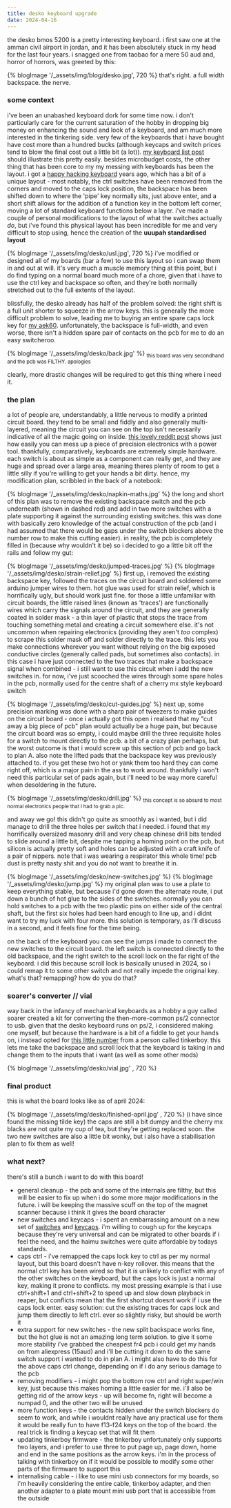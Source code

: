 ```yaml
---
title: desko keyboard upgrade
date: 2024-04-16
---
```


<img src="/_assets/img/desko/drill.jpg" style="display:none;"></img>

the desko bmos 5200 is a pretty interesting keyboard. i first saw one at the amman civil airport in jordan, and it has been absolutely stuck in my head for the last four years. i snagged one from taobao for a mere 50 aud and, horror of horrors, was greeted by this:

{% blogImage '/_assets/img/blog/desko.jpg', 720 %}
that's right. a full width backspace. the nerve.

### some context

i've been an unabashed keyboard dork for some time now. i don't particularly care for the current saturation of the hobby in dropping big money on enhancing the sound and look of a keyboard, and am much more interested in the tinkering side. very few of the keyboards that i have bought have cost more than a hundred bucks (although keycaps and switch prices tend to blow the final cost out a little bit (a lot)). [my keyboard list post](http://localhost:8080/lists/keyboards/) should illustrate this pretty easily. besides microbudget costs, the other thing that has been core to my my messing with keyboards has been the layout. i got a [happy hacking keyboard](https://happyhackingkb.com/) years ago, which has a bit of a unique layout - most notably, the ctrl switches have been removed from the corners and moved to the caps lock position, the backspace has been shifted down to where the 'pipe' key normally sits, just above enter, and a short shift allows for the addition of a function key in the bottom left corner, moving a lot of standard keyboard functions below a layer. i've made a couple of personal modifications to the layout of what the switches actually _do_, but i've found this physical layout has been incredible for me and very difficult to stop using, hence the creation of the **uuupah standardised layout**

{% blogImage '/_assets/img/desko/usl.jpg', 720 %}
i've modified or designed all of my boards (bar a few) to use this layout so i can swap them in and out at will. it's very much a muscle memory thing at this point, but i do find typing on a normal board much more of a chore, given that i have to use the ctrl key and backspace so often, and they're both normally stretched out to the full extents of the layout. 

blissfully, the desko already has half of the problem solved: the right shift is a full unit shorter to squeeze in the arrow keys. this is generally the more difficult problem to solve, leading me to buying an entire spare caps lock key for [my aek60](/lists/keyboards/#aek60). unfortunately, the backspace is full-width, and even worse, there isn't a hidden spare pair of contacts on the pcb for me to do an easy switcheroo.

{% blogImage '/_assets/img/desko/back.jpg' %} 
<sub>this board was very secondhand and the pcb was FILTHY. apologies</sub>

clearly, more drastic changes will be required to get this thing where i need it.

### the plan
a lot of people are, understandably, a little nervous to modify a printed circuit board. they tend to be small and fiddly and also generally multi-layered, meaning the circuit you can see on the top isn't necessarily indicative of all the magic going on inside. [this lovely reddit post](https://www.reddit.com/r/AskElectronics/comments/12aoh3n/drilling_through_a_safe_hole_in_my_pcb_somehow/) shows just how easily you can mess up a piece of precision electronics with a power tool. thankfully, comparatively, keyboards are extremely simple hardware. each switch is about as simple as a component can really get, and they are huge and spread over a large area, meaning theres plenty of room to get a little silly if you're willing to get your hands a bit dirty. hence, my modification plan, scribbled in the back of a notebook:

{% blogImage '/_assets/img/desko/napkin-maths.jpg' %} 
the long and short of this plan was to remove the existing backspace switch and the pcb underneath (shown in dashed red) and add in two more switches with a plate supporting it against the surrounding existing switches. this was done with basically zero knowledge of the actual construction of the pcb (and i had assumed that there would be gaps under the switch blockers above the number row to make this cutting easier). in reality, the pcb is completely filled in (because why wouldn't it be) so i decided to go a little bit off the rails and follow my gut:

{% blogImage '/_assets/img/desko/jumped-traces.jpg' %} 
{% blogImage '/_assets/img/desko/strain-relief.jpg' %} 
first up, i removed the existing backspace key, followed the traces on the circuit board and soldered some arduino jumper wires to them. hot glue was used for strain relief, which is horrifically ugly, but should work just fine. for those a little unfamiliar with circuit boards, the little raised lines (known as 'traces') are functionally wires which carry the signals around the circuit, and they are generally coated in solder mask - a thin layer of plastic that stops the trace from touching something metal and creating a circuit somewhere else. it's not uncommon when repairing electronics (providing they aren't _too_ complex) to scrape this solder mask off and solder directly to the trace. this lets you make connections wherever you want without relying on the big exposed conductive circles (generally called pads, but sometimes also contacts). in this case i have just connected to the two traces that make a backspace signal when combined - i still want to use this circuit when i add the new switches in. for now, i've just scooched the wires through some spare holes in the pcb, normally used for the centre shaft of a cherry mx style keyboard switch

{% blogImage '/_assets/img/desko/cut-guides.jpg' %} 
next up, some precision marking was done with a sharp pair of tweezers to make guides on the circuit board - once i actually got this open i realised that my "cut away a big piece of pcb" plan would actually be a huge pain, but because the circuit board was so empty, i could maybe drill the three requisite holes for a switch to mount directly to the pcb. a bit of a crazy plan perhaps, but the worst outcome is that i would screw up this section of pcb and go back to plan A. also note the lifted pads that the backspace key was previously attached to. if you get these two hot or yank them too hard they can come right off, which is a major pain in the ass to work around. thankfully i won't need this particular set of pads again, but i'll need to be way more careful when desoldering in the future.

{% blogImage '/_assets/img/desko/drill.jpg' %} 
<sub> this concept is so absurd to most normal electronics people that i had to grab a pic.</sub>

and away we go! this didn't go quite as smoothly as i wanted, but i did manage to drill the three holes per switch that i needed. i found that my horrifically oversized masonry drill and very cheap chinese drill bits tended to slide around a little bit, despite me tapping a homing point on the pcb, but silicon is actually pretty soft and holes can be adjusted with a craft knife of a pair of nippers. note that i was wearing a respirator this whole time! pcb dust is pretty nasty shit and you do not want to breathe it in.

{% blogImage '/_assets/img/desko/new-switches.jpg' %} 
{% blogImage '/_assets/img/desko/jump.jpg' %} 
my original plan was to use a plate to keep everything stable, but because i'd gone down the alternate route, i put down a bunch of hot glue to the sides of the switches. normally you can hold switches to a pcb with the two plastic pins on either side of the central shaft, but the first six holes had been hard enough to line up, and i didnt want to try my luck with four more. this solution is temporary, as i'll discuss in a second, and it feels fine for the time being.

on the back of the keyboard you can see the jumps i made to connect the new switches to the circuit board. the left switch is connected directly to the old backspace, and the right switch to the scroll lock on the far right of the keyboard. i did this because scroll lock is basically unused in 2024, so i could remap it to some other switch and not really impede the original key. what's that? remapping? how do you do that? 

### soarer's converter // vial 
way back in the infancy of mechanical keyboards as a hobby a guy called soarer created a kit for converting the then-more-common ps/2 connector to usb. given that the desko keyboard runs on ps/2, i considered making one myself, but because the hardware is a bit of a fiddle to get your hands on, i instead opted for [this little number](https://www.tinkerboy.xyz/product/tinkerboy-ps-2-keyboard-to-usb-with-soarers-converter/) from a person called tinkerboy. this lets me take the backspace and scroll lock that the keyboard is taking in and change them to the inputs that i want (as well as some other mods)

{% blogImage '/_assets/img/desko/vial.jpg' , 720 %} 

### final product
this is what the board looks like as of april 2024:

{% blogImage '/_assets/img/desko/finished-april.jpg' , 720 %} 
(i have since found the missing tilde key) the caps are still a bit dumpy and the cherry mx blacks are not quite my cup of tea, but they're getting replaced soon. the two new switches are also a little bit wonky, but i also have a stabilisation plan to fix them as well! 

### what next?
there's still a bunch i want to do with this board!

- general cleanup - the pcb and some of the internals are filthy, but this will be easier to fix up when i do some more major modifications in the future. i will be keeping the massive scuff on the top of the magnet scanner because i think it gives the board character
- new switches and keycaps - i spent an embarrassing amount on a new set of [switches](https://cafege.com.au/products/haimu-x-geon-switches?variant=43550190698741) and [keycaps](https://kbdfans.com/products/pbtfans-doubleshot-wob). i'm willing to cough up for the keycaps because they're very universal and can be migrated to other boards if i feel the need, and the haimu switches were quite affordable by todays standards. 
- caps ctrl - i've remapped the caps lock key to ctrl as per my normal layout, but this board doesn't have n-key rollover. this means that the normal ctrl key has been wired so that it is unlikely to conflict with any of the other switches on the keyboard, but the caps lock is just a normal key, making it prone to conflicts. my most pressing example is that i use ctrl+shift+1 and ctrl+shift+2 to speed up and slow down playback in reaper, but conflicts mean that the first shortcut doesnt work if i use the caps lock enter. easy solution: cut the existing traces for caps lock and jump them directly to left ctrl. ever so slightly risky, but should be worth it
- extra support for new switches - the new split backspace works fine, but the hot glue is not an amazing long term solution. to give it some more stability i've grabbed the cheapest fr4 pcb i could get my hands on from aliexpress (15aud) and i'll be cutting it down to do the same switch support i wanted to do in plan A. i might also have to do this for the above caps ctrl change, depending on if i do any serious damage to the pcb
- removing modifiers - i might pop the bottom row ctrl and right super/win key, just because this makes homing a little easier for me. i'll also be getting rid of the arrow keys - up will become fn, right will become a numpad 0, and the other two will be unused
- more function keys - the contacts hidden under the switch blockers do seem to work, and while i wouldnt really have any practical use for them it would be really fun to have f13-f24 keys on the top of the board. the real trick is finding a keycap set that will fit them
- updating tinkerboy firmware - the tinkerboy unfortunately only supports two layers, and i prefer to use three to put page up, page down, home and end in the same positions as the arrow keys. i'm in the process of talking with tinkerboy on if it would be possible to modify some other parts of the firmware to support this
- internalising cable - i like to use mini usb connectors for my boards, so i'm heavily considering the entire cable, tinkerboy adapter, and then another adapter to a plate mount mini usb port that is accessible from the outside
